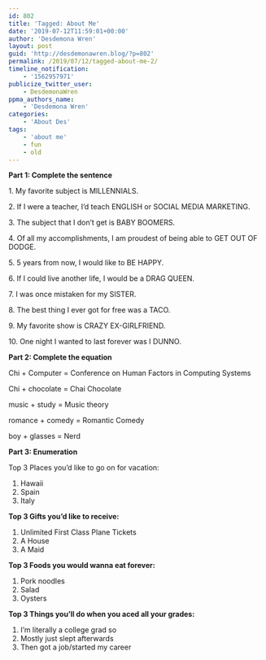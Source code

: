 ```yaml
---
id: 802
title: 'Tagged: About Me'
date: '2019-07-12T11:59:01+00:00'
author: 'Desdemona Wren'
layout: post
guid: 'http://desdemonawren.blog/?p=802'
permalink: /2019/07/12/tagged-about-me-2/
timeline_notification:
    - '1562957971'
publicize_twitter_user:
    - DesdemonaWren
ppma_authors_name:
    - 'Desdemona Wren'
categories:
    - 'About Des'
tags:
    - 'about me'
    - fun
    - old
---
```


**Part 1: Complete the sentence**

1\. My favorite subject is MILLENNIALS.

2\. If I were a teacher, I’d teach ENGLISH or SOCIAL MEDIA MARKETING.

3\. The subject that I don’t get is BABY BOOMERS.

4\. Of all my accomplishments, I am proudest of being able to GET OUT OF DODGE.

5\. 5 years from now, I would like to BE HAPPY.

6\. If I could live another life, I would be a DRAG QUEEN.

7\. I was once mistaken for my SISTER.

8\. The best thing I ever got for free was a TACO.

9\. My favorite show is CRAZY EX-GIRLFRIEND.

10\. One night I wanted to last forever was I DUNNO.

**Part 2: Complete the equation**

Chi + Computer = Conference on Human Factors in Computing Systems

Chi + chocolate = Chai Chocolate

music + study = Music theory

romance + comedy = Romantic Comedy

boy + glasses = Nerd

**Part 3: Enumeration**

Top 3 Places you’d like to go on for vacation:

1. Hawaii
2. Spain
3. Italy

**Top 3 Gifts you’d like to receive:**

1. Unlimited First Class Plane Tickets
2. A House
3. A Maid

**Top 3 Foods you would wanna eat forever:**

1. Pork noodles
2. Salad
3. Oysters

**Top 3 Things you’ll do when you aced all your grades:**

1. I’m literally a college grad so
2. Mostly just slept afterwards
3. Then got a job/started my career